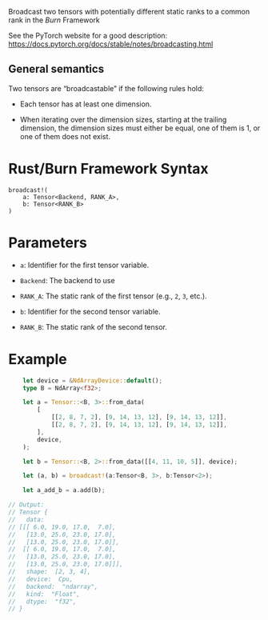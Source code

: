 
Broadcast two tensors with potentially different static ranks to a common rank in the *Burn* Framework

See the PyTorch website for a good description:
https://docs.pytorch.org/docs/stable/notes/broadcasting.html

## General semantics

  Two tensors are “broadcastable” if the following rules hold:

- Each tensor has at least one dimension.
    
- When iterating over the dimension sizes, starting at the trailing dimension, the dimension sizes must either be equal, one of them is 1, or one of them does not exist.

 # Rust/Burn Framework Syntax
 ```ignore
 broadcast!(
     a: Tensor<Backend, RANK_A>,
     b: Tensor<RANK_B>
 )
 ```

 # Parameters
 - `a`: Identifier for the first tensor variable.
 - `Backend`: The backend to use
 - `RANK_A`: The static rank of the first tensor (e.g., `2`, `3`, etc.).

 - `b`: Identifier for the second tensor variable.
 - `RANK_B`: The static rank of the second tensor.

 # Example
 ```rust
     let device = &NdArrayDevice::default();
     type B = NdArray<f32>;

     let a = Tensor::<B, 3>::from_data(
         [
             [[2, 8, 7, 2], [9, 14, 13, 12], [9, 14, 13, 12]],
             [[2, 8, 7, 2], [9, 14, 13, 12], [9, 14, 13, 12]],
         ],
         device,
     );

     let b = Tensor::<B, 2>::from_data([[4, 11, 10, 5]], device);

     let (a, b) = broadcast!(a:Tensor<B, 3>, b:Tensor<2>);

     let a_add_b = a.add(b);
 
 // Output:
 // Tensor {
 //   data:
 // [[[ 6.0, 19.0, 17.0,  7.0],
 //   [13.0, 25.0, 23.0, 17.0],
 //   [13.0, 25.0, 23.0, 17.0]],
 //  [[ 6.0, 19.0, 17.0,  7.0],
 //   [13.0, 25.0, 23.0, 17.0],
 //   [13.0, 25.0, 23.0, 17.0]]],
 //   shape:  [2, 3, 4],
 //   device:  Cpu,
 //   backend:  "ndarray",
 //   kind:  "Float",
 //   dtype:  "f32",
 // }
 ```
